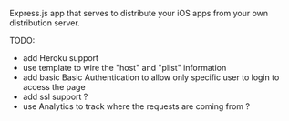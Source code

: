 
Express.js app that serves to distribute your iOS apps from your own
distribution server.


TODO:
- add Heroku support
- use template to wire the "host" and "plist" information
- add basic Basic Authentication to allow only specific user to login to access
  the page
- add ssl support ?
- use Analytics to track where the requests are coming from ?


